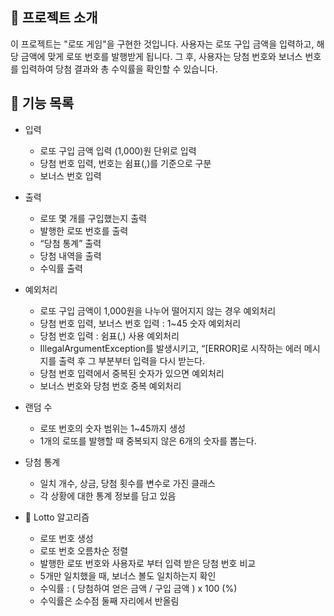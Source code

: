 ## 🙌 프로젝트 소개

이 프로젝트는 "로또 게임"을 구현한 것입니다.
사용자는 로또 구입 금액을 입력하고, 해당 금액에 맞게 로또 번호를 발행받게 됩니다.
그 후, 사용자는 당첨 번호와 보너스 번호를 입력하여 당첨 결과와 총 수익률을 확인할 수 있습니다.

## 🎯 기능 목록

+ 입력
    + 로또 구입 금액 입력 (1,000)원 단위로 입력
    + 당첨 번호 입력, 번호는 쉼표(,)를 기준으로 구분
    + 보너스 번호 입력

+ 출력
    + 로또 몇 개를 구입했는지 출력
    + 발행한 로또 번호를 출력
    + “당첨 통계” 출력
    + 당첨 내역을 출력
    + 수익률 출력

+ 예외처리
    + 로또 구입 금액이 1,000원을 나누어 떨어지지 않는 경우 예외처리
    + 당첨 번호 입력, 보너스 번호 입력 : 1~45 숫자 예외처리
    + 당첨 번호 입력 : 쉼표(,) 사용 예외처리
    + IllegalArgumentException를 발생시키고, “[ERROR]로 시작하는 에러 메시지를 출력 후 그 부분부터 입력을 다시 받는다.
    + 당첨 번호 입력에서 중복된 숫자가 있으면 예외처리
    + 보너스 번호와 당첨 번호 중복 예외처리

+ 랜덤 수
    + 로또 번호의 숫자 범위는 1~45까지 생성
    + 1개의 로또를 발행할 때 중복되지 않은 6개의 숫자를 뽑는다.

+ 당첨 통계
    + 일치 개수, 상금, 당첨 횟수를 변수로 가진 클래스
    + 각 상황에 대한 통계 정보를 담고 있음

+ 🎱 Lotto 알고리즘
    + 로또 번호 생성
    + 로또 번호 오름차순 정렬
    + 발행한 로또 번호와 사용자로 부터 입력 받은 당첨 번호 비교
    + 5개만 일치했을 때, 보너스 볼도 일치하는지 확인
    + 수익률 : ( 당첨하여 얻은 금액 / 구입 금액 ) x 100 (%)
    + 수익률은 소수점 둘째 자리에서 반올림  

